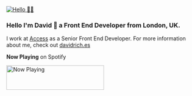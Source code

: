 [![Hello 👋🏻](https://media-exp1.licdn.com/dms/image/C4E16AQHn15sndCqhMw/profile-displaybackgroundimage-shrink_350_1400/0?e=1599696000&v=beta&t=xLJJN6fM2erSVTE-KUepW_2_P2MLuvWC2gcIwdz0ms4)](https://davidrich.es)

### Hello I'm David 👋 a Front End Developer from London, UK.
I work at [Access](https://www.weareaccess.co.uk/) as a Senior Front End Developer. For more information about me, check out [davidrich.es](https://davidrich.es)

**Now Playing** on Spotify

<a href="https://now-playing-ochre.vercel.app/now-playing?open">
    <img src="https://now-playing-ochre.vercel.app/now-playing" width="256" height="64" alt="Now Playing">
</a>
